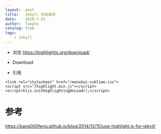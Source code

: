 ```yaml
---
layout:  post
title:   Jekyll 代码高亮
date:    2020-7-25
author:  Tangle
catalog: true
tags:
    - Jekyll
---
```


- 浏览 <https://highlightjs.org/download/>

- Download

- 引用

```
<link rel="stylesheet" href="/monokai-sublime.css">
<script src="/highlight.min.js"></script>
<script>hljs.initHighlightingOnLoad();</script>
```

# 参考

<https://kang000feng.github.io/blog/2014/12/15/use-highlight.js-for-jekyll/>
